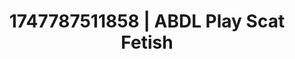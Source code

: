 ---
categories:
- ASMR tingles
- Artistic control
- Slow burn erotica
- Sensual slow talk
- Moonlit passion
image: /assets/images/1747787511858.webp
layout: post
seo:
  description: Featured content with high-quality Scat Fetish, ABDL Play. HD images
    available.
  keywords: Scat Fetish, ABDL Play
  og_image: /assets/images/1747787511858.webp
  schema_type: VisualArtwork
tags:
- '#1747787511858'
- ABDL Play
- Scat Fetish
title: 1747787511858 | ABDL Play Scat Fetish
---